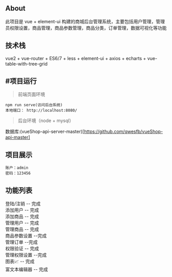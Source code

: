 About
----------
此项目是 vue + element-ui 构建的商城后台管理系统，主要包括用户管理，管理员权限设置，商品管理，商品参数管理，商品分类，订单管理，数据可视化等功能

技术栈
----------
vue2 + vue-router + ES6/7 + less + element-ui + axios + echarts + vue-table-with-tree-grid


#项目运行
----------
> 	前端页面环境
```
npm run serve(访问后台系统)
本地端口： http://localhost:8080/
```
>后台环境（node + mysql）

数据库:(vueShop-api-server-master)[https://github.com/qwesfb/vueShop-api-master]

项目展示
----------
```
账户：admin   
密码：123456
```
功能列表
----------
 登陆/注销 -- 完成  
 添加用户 -- 完成  
 添加商品 -- 完成  
 管理用户 -- 完成  
 管理商品 -- 完成  
 商品参数设置 --完成  
 管理订单 --完成  
 权限验证 -- 完成  
 管理权限设置 --完成  
 图表📈 -- 完成  
 富文本编辑器 -- 完成  

